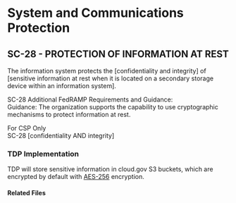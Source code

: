 # System and Communications Protection
## SC-28 - PROTECTION OF INFORMATION AT REST

The information system protects the [confidentiality and integrity] of [sensitive information at rest when it is located on a secondary storage device within an information system].  

SC-28 Additional FedRAMP Requirements and Guidance:  
Guidance: The organization supports the capability to use cryptographic mechanisms to protect information at rest.  

For CSP Only  
SC-28 [confidentiality AND integrity]  

### TDP Implementation

TDP will store sensitive information in cloud.gov S3 buckets, which are encrypted by default with [AES-256](https://www.idera.com/glossary/aes-256-bit-encryption) encryption.
	
#### Related Files
